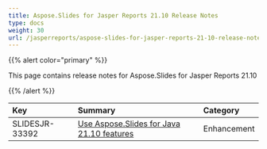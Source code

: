 ```yaml
---
title: Aspose.Slides for Jasper Reports 21.10 Release Notes
type: docs
weight: 30
url: /jasperreports/aspose-slides-for-jasper-reports-21-10-release-notes/
---
```


{{% alert color="primary" %}} 

This page contains release notes for Aspose.Slides for Jasper Reports 21.10

{{% /alert %}} 

|**Key**|**Summary**|**Category**|
| :- | :- | :- |
|SLIDESJR-33392|[Use Aspose.Slides for Java 21.10 features](/slides/java/aspose-slides-for-java-21-10-release-notes/)|Enhancement|